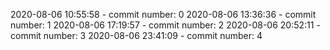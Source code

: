 2020-08-06 10:55:58 - commit number: 0
2020-08-06 13:36:36 - commit number: 1
2020-08-06 17:19:57 - commit number: 2
2020-08-06 20:52:11 - commit number: 3
2020-08-06 23:41:09 - commit number: 4
